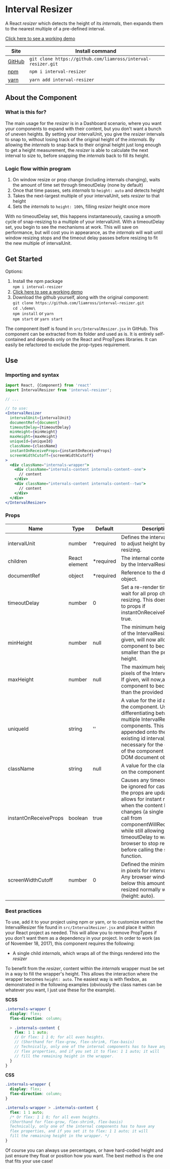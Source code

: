 # Interval Resizer

A React *resizer* which detects the height of its *internals*, then expands them
to the nearest multiple of a pre-defined interval.

[Click here to see a working demo](https://liamross.github.io/interval-resizer/)

| Site                                                   | Install command                                              |
|--------------------------------------------------------|--------------------------------------------------------------|
| [GitHub](https://github.com/liamross/interval-resizer) | `git clone https://github.com/liamross/interval-resizer.git` |
| [npm](https://www.npmjs.com/package/interval-resizer)  | `npm i interval-resizer`                                     |
| [yarn](https://yarn.pm/interval-resizer)               | `yarn add interval-resizer`                                  |

## About the Component

### What is this for?
The main usage for the *resizer* is in a Dashboard scenario, where you want your
components to expand with their content, but you don't want a bunch of uneven
heights. By setting your intervalUnit, you give the *resizer* intervals to snap
to, without losing track of the original height of the *internals*. By allowing
the *internals* to snap back to their original height just long enough to get a
height measurement, the *resizer* is able to calculate the next interval to size
to, before snapping the *internals* back to fill its height.

### Logic flow within program
1. On window resize or prop change (including internals changing), waits the
amount of time set through timeoutDelay (none by default)
1. Once that time passes, sets *internals* to `height: auto` and detects height
1. Takes the next-largest multiple of your intervalUnit, sets *resizer* to 
that height
1. Sets the *internals* to `height: 100%`, filling *resizer* height once more

With no timeoutDelay set, this happens instantaneously, causing a smooth cycle 
of snap-resizing to a multiple of your intervalUnit. With a timeoutDelay set,
you begin to see the mechanisms at work. This will save on performance, but will
cost you in appearance, as the *internals* will wait until window resizing stops
and the timeout delay passes before resizing to fit the new multiple of
intervalUnit.

## Get Started
Options:
1. Install the npm package  
  `npm i interval-resizer`
1. [Click here to see a working demo](https://liamross.github.io/interval-resizer/)
1. Download the github yourself, along with the original component:  
  `git clone https://github.com/liamross/interval-resizer.git`  
  `cd .\demo\`  
  `npm install` or `yarn`  
  `npm start` or `yarn start`

The component itself is found in `src/IntervalResizer.jsx` in GitHub. This
component can be extracted from its folder and used as is. It is entirely
self-contained and depends only on the React and PropTypes libraries. It can
easily be refactored to exclude the prop-types requirement.

## Use

### Importing and syntax

```jsx
import React, {Component} from 'react'
import IntervalResizer from 'interval-resizer';

// ...

// to use:
<IntervalResizer
  intervalUnit={intervalUnit}
  documentRef={document}
  timeoutDelay={timeoutDelay}
  minHeight={minHeight}
  maxHeight={maxHeight}
  uniqueId={uniqueId}
  className={className}
  instantOnReceiveProps={instantOnReceiveProps}
  screenWidthCutoff={screenWidthCutoff}
>
  <div className="internals-wrapper">
    <div className="internals-content internals-content--one">
      // content
    </div>
    <div className="internals-content internals-content--two">
      // content
    </div>
  </div>
</IntervalResizer>
```

### Props

| Name                  | Type          | Default       | Description                                                                                                                                                                                                                                                                                                                    |
|-----------------------|---------------|---------------|--------------------------------------------------------------------------------------------------------------------------------------------------------------------------------------------------------------------------------------------------------------------------------------------------------------------------------|
| intervalUnit          | number        | *required     | Defines the interval in pixels to adjust height by when resizing.                                                                                                                                                                                                                                                              |
| children              | React element | *required     | The internal content wrapped by the IntervalResizer.                                                                                                                                                                                                                                                                           |
| documentRef           | object        | *required     | Reference to the document object.                                                                                                                                                                                                                                                                                              |
| timeoutDelay          | number        | 0             | Set a re-render timeout to wait for all prop changes and resizing. This does not apply to props if instantOnReceiveProps is true.                                                                                                                                                                                              |
| minHeight             | number        | null          | The minimum height in pixels of the IntervalResizer. If given, will now allow the component to become smaller than the provided height.                                                                                                                                                                                        |
| maxHeight             | number        | null          | The maximum height in pixels of the IntervalResizer. If given, will now,allow the component to become larger than the provided height.                                                                                                                                                                                         |
| uniqueId              | string        | ''            | A value for the id attribute on the component. Useful if differentiating between multiple IntervalResizer components. This is appended onto the pre-existing id interval_, which is necessary for the detection of the component within the DOM document object.                                                               |
| className             | string        | null          | A value for the class attribute on the component.                                                                                                                                                                                                                                                                              |
| instantOnReceiveProps | boolean       | true          | Causes any timeoutDelay to be ignored for cases where the props are updated. This allows for instant resizing when the content height changes (a single set height call from componentWillReceiveProps) while still allowing for timeoutDelay to wait for the browser to stop resizing before calling the set height function. |
| screenWidthCutoff     | number        | 0             | Defined the minimum width in pixels for interval resizing. Any browser window width below this amount will be resized normally with content (height: auto).                                                                                                                                                                    |


### Best practices
To use, add it to your project using npm or yarn, or to customize extract the
IntervalResizer file found in `src/IntervalResizer.jsx` and place it within your
React project as needed. This will allow you to remove PropTypes if you don't
want them as a dependency in your project. In order to work (as of November 18,
2017), this component requires the following:
- A single child *internals*, which wraps all of the things rendered into the
*resizer*

To benefit from the *resizer*, content within the *internals* wrapper must be
set in a way to fill the wrapper's height. This allows the interaction where the
wrapper becomes `height: auto`. The easiest way is with flexbox, as demonstrated
in the following examples (obviously the class names can be whatever you want,
I just use these for the example).

**SCSS**
```scss
.internals-wrapper {
  display: flex;
  flex-direction: column;
    
  > .internals-content {
    flex: 1 1 auto; 
    // Or flex: 1 1 0; for all even heights.
    // (Shorthand for flex-grow, flex-shrink, flex-basis)
    // Technically, only one of the internal components has to have any
    // flex properties, and if you set it to flex: 1 1 auto; it will
    // fill the remaining height in the wrapper.
  }
}
```

**CSS**
```css
.internals-wrapper {
  display: flex;
  flex-direction: column;
}

.internals-wrapper > .internals-content {
  flex: 1 1 auto; 
  /* Or flex: 1 1 0; for all even heights.
  (Shorthand for flex-grow, flex-shrink, flex-basis)
  Technically, only one of the internal components has to have any
  flex properties, and if you set it to flex: 1 1 auto; it will
  fill the remaining height in the wrapper. */
}
```

Of course you can always use percentages, or have hard-coded height and just
ensure they float or position how you want. The best method is the one that
fits your use case!

